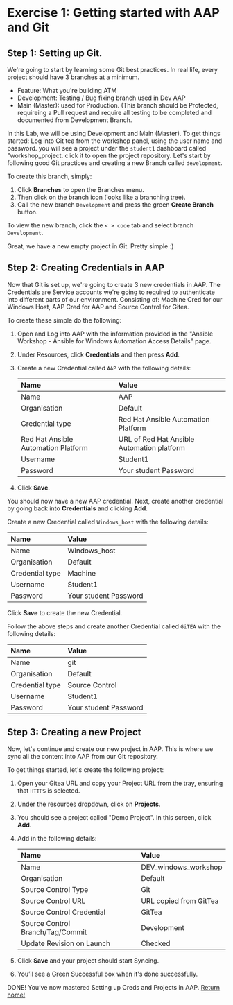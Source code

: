 # Exercise 1: Getting started with AAP and Git 

## Step 1: Setting up Git.

We're going to start by learning some Git best practices. In real life, every project should have 3 branches at a minimum. 
* Feature: What you're building ATM
* Development: Testing / Bug fixing branch used in Dev AAP
* Main (Master): used for Production. (This branch should be Protected, requireing a Pull request and require all testing to be completed and documented from Development Branch.
 
In this Lab, we will be using Development and Main (Master). To get things started: Log into Git tea from the workshop panel, using the user name and password. you will see a project under the `student1` dashboard called "workshop_project. click it to open the project repository. 
Let's start by following good Git practices and creating a new Branch called `development`.

To create this branch, simply:
1.  Click **Branches** to open the Branches menu.
2.  Then click on the branch icon (looks like a branching tree).
3.  Call the new branch `Development` and press the green **Create Branch** button.

To view the new branch, click the `< > code` tab and select branch `Development`.

Great, we have a new empty project in Git. Pretty simple :)

## Step 2: Creating Credentials in AAP 

Now that Git is set up, we're going to create 3 new credentials in AAP. The Credentials are Service accounts we're going to required to authenticate into different parts of our environment. Consisting of: Machine Cred for our Windows Host, AAP Cred for AAP and Source Control for Gitea.

To create these simple do the following: 
1.  Open and Log into AAP with the information provided in the "Ansible Workshop - Ansible for Windows Automation Access Details" page.
2.  Under Resources, click **Credentials** and then press **Add**.
3.  Create a new Credential called `AAP` with the following details:

    | Name | Value |
    | :-------------------------------- | :------------------------------------------- |
    | Name | AAP |
    | Organisation | Default |
    | Credential type | Red Hat Ansible Automation Platform |
    | Red Hat Ansible Automation Platform | URL of Red Hat Ansible Automation platform |
    | Username | Student1 |
    | Password | Your student Password |

4.  Click **Save**.

You should now have a new AAP credential. Next, create another credential by going back into **Credentials** and clicking **Add**.

Create a new Credential called `Windows_host` with the following details:

| Name | Value |
| :---------- | :------------------ |
| Name | Windows_host |
| Organisation | Default |
| Credential type | Machine |
| Username | Student1 |
| Password | Your student Password |

Click **Save** to create the new Credential.

Follow the above steps and create another Credential called `GiTEA` with the following details:

| Name | Value |
| :------------------ | :----------------- |
| Name | git |
| Organisation | Default |
| Credential type | Source Control |
| Username | Student1 |
| Password | Your student Password |

## Step 3: Creating a new Project 

Now, let's continue and create our new project in AAP. This is where we sync all the content into AAP from our Git repository.

To get things started, let's create the following project:
1.  Open your Gitea URL and copy your Project URL from the tray, ensuring that `HTTPS` is selected.
2.  Under the resources dropdown, click on **Projects**.
3.  You should see a project called "Demo Project". In this screen, click **Add**.
4.  Add in the following details:

    | Name | Value |
    | :-------------------------- | :------------------------ |
    | Name | DEV_windows_workshop |
    | Organisation | Default |
    | Source Control Type | Git |
    | Source Control URL | URL copied from GitTea |
    | Source Control Credential | GitTea |
    | Source Control Branch/Tag/Commit | Development |
    | Update Revision on Launch | Checked |

5.  Click **Save** and your project should start Syncing.
6.  You’ll see a Green Successful box when it's done successfully.

DONE! You’ve now mastered Setting up Creds and Projects in AAP. [Return home! ](index.md) 


